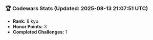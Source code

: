 ### 🏆 Codewars Stats (Updated: 2025-08-13 21:07:51 UTC)

- **Rank:** 8 kyu
- **Honor Points:** 3
- **Completed Challenges:** 1
